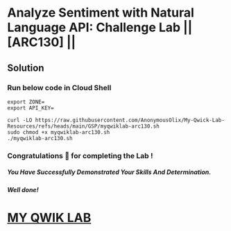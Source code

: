 # Analyze Sentiment with Natural Language API: Challenge Lab || [ARC130] ||

## Solution

### Run below code in Cloud Shell

```
export ZONE=
export API_KEY=
```

```
curl -LO https://raw.githubusercontent.com/AnonymousOlix/My-Qwick-Lab-Resources/refs/heads/main/GSP/myqwiklab-arc130.sh
sudo chmod +x myqwiklab-arc130.sh
./myqwiklab-arc130.sh
```

### Congratulations 🎉 for completing the Lab !

##### *You Have Successfully Demonstrated Your Skills And Determination.*

#### *Well done!*

# [MY QWIK LAB](https://www.youtube.com/@MyQwiklab)
